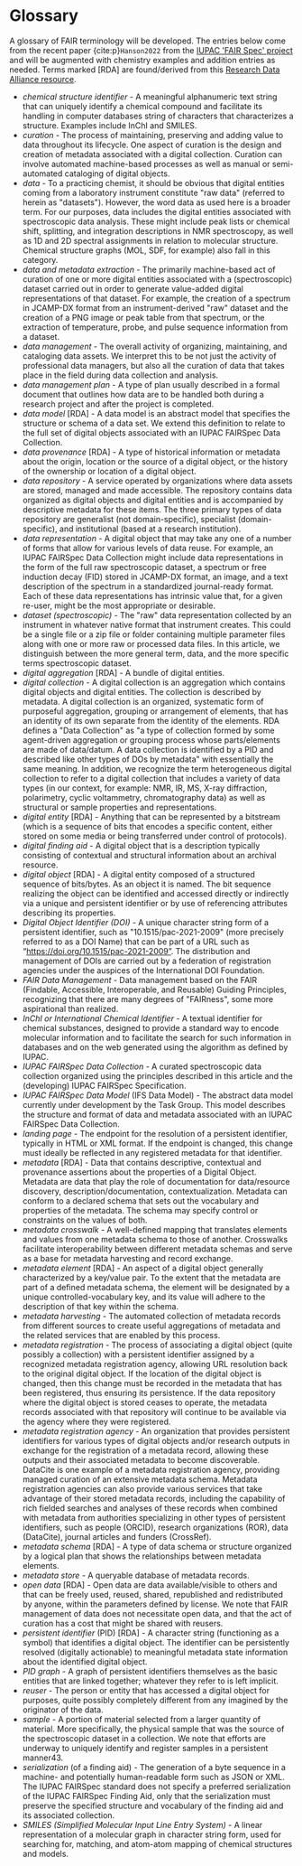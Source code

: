 # Glossary

A glossary of FAIR terminology will be developed.  The entries below come from the recent paper {cite:p}`Hanson2022`
from the [IUPAC 'FAIR Spec' project](https://iupac.org/project/2019-031-1-024/) and will be augmented with chemistry
examples and addition entries as needed.  Terms marked [RDA] are found/derived from this 
[Research Data Alliance resource](https://smw-rda.esc.rzg.mpg.de/dft-3.0.html).

- _chemical structure identifier_ -
  A meaningful alphanumeric text string that can uniquely identify a chemical compound and facilitate its handling in 
  computer databases string of characters that characterizes a structure. Examples include InChI and SMILES.
- _curation_ - 
  The process of maintaining, preserving and adding value to data throughout its lifecycle. One aspect of curation 
  is the design and creation of metadata associated with a digital collection. Curation can involve automated 
  machine-based processes as well as manual or semi-automated cataloging of digital objects.
- _data_ - 
  To a practicing chemist, it should be obvious that digital entities coming from a laboratory instrument constitute 
  "raw data" (referred to herein as "datasets"). However, the word data as used here is a broader term. For our 
  purposes, data includes the digital entities associated with spectroscopic data analysis. These might include peak 
  lists or chemical shift, splitting, and integration descriptions in NMR spectroscopy, as well as 1D and 2D spectral 
  assignments in relation to molecular structure. Chemical structure graphs (MOL, SDF, for example) also fall in this category.
- _data and metadata extraction_ - 
  The primarily machine-based act of curation of one or more digital entities associated with a (spectroscopic) dataset 
  carried out in order to generate value-added digital representations of that dataset.  For example, the creation of a 
  spectrum in JCAMP-DX format from an instrument-derived "raw" dataset and the creation of a PNG image or peak table 
  from that spectrum, or the extraction of temperature, probe, and pulse sequence information from a dataset.
- _data management_ - 
  The overall activity of organizing, maintaining, and cataloging data assets. We interpret this to be not just the 
  activity of professional data managers, but also all the curation of data that takes place in the field during 
  data collection and analysis.
- _data management plan_ - 
  A type of plan usually described in a formal document that outlines how data are to be handled both during a 
  research project and after the project is completed.
- _data model_ [RDA] - 
  A data model is an abstract model that specifies the structure or schema of a data set. We extend this definition 
  to relate to the full set of digital objects associated with an IUPAC FAIRSpec Data Collection.
- _data provenance_ [RDA] - 
  A type of historical information or metadata about the origin, location or the source of a digital object, or the 
  history of the ownership or location of a digital object.
- _data repository_ - 
  A service operated by organizations where data assets are stored, managed and made accessible. The repository 
  contains data organized as digital objects and digital entities and is accompanied by descriptive metadata for 
  these items. The three primary types of data repository are generalist (not domain-specific), specialist 
  (domain-specific), and institutional (based at a research institution).
- _data representation_ - 
  A digital object that may take any one of a number of forms that allow for various levels of data reuse. For 
  example, an IUPAC FAIRSpec Data Collection might include data representations in the form of the full raw 
  spectroscopic dataset, a spectrum or free induction decay (FID) stored in JCAMP-DX format, an image, and a
  text description of the spectrum in a standardized journal-ready format. Each of these data representations has 
  intrinsic value that, for a given re-user, might be the most appropriate or desirable.
- _dataset (spectroscopic)_ - 
  The "raw" data representation collected by an instrument in whatever native format that instrument creates. This 
  could be a single file or a zip file or folder containing multiple parameter files along with one or more raw or
  processed data files. In this article, we distinguish between the more general term, data, and the more specific 
  terms spectroscopic dataset.
- _digital aggregation_ [RDA] - 
  A bundle of digital entities.
- _digital collection_ - 
  A digital collection is an aggregation which contains digital objects and digital entities. The collection is 
  described by metadata. A digital collection is an organized, systematic form of purposeful aggregation, grouping
  or arrangement of elements, that has an identity of its own separate from the identity of the elements. RDA defines 
  a "Data Collection" as "a type of collection formed by some agent-driven aggregation or grouping process whose 
  parts/elements are made of data/datum. A data collection is identified by a PID and described like other types of 
  DOs by metadata" with essentially the same meaning. In addition, we recognize the term heterogeneous digital 
  collection to refer to a digital collection that includes a variety of data types (in our context, for example: 
  NMR, IR, MS, X-ray diffraction, polarimetry, cyclic voltammetry, chromatography data) as well as structural or 
  sample properties and representations.
- _digital entity_ [RDA] - 
  Anything that can be represented by a bitstream (which is a sequence of bits that encodes a specific content, 
  either stored on some media or being transferred under control of protocols).
- _digital finding aid_ - 
  A digital object that is a description typically consisting of contextual and structural information about 
  an archival resource.
- _digital object_ [RDA] - 
  A digital entity composed of a structured sequence of bits/bytes. As an object it is named. The bit sequence 
  realizing the object can be identified and accessed directly or indirectly via a unique and persistent identifier 
  or by use of referencing attributes describing its properties.
- _Digital Object Identifier (DOI)_ - 
  A unique character string form of a persistent identifier, such as "10.1515/pac-2021-2009" (more precisely referred to as 
  a DOI Name) that can be part of a URL such as “https://doi.org/10.1515/pac-2021-2009”. The distribution and management of 
  DOIs are carried out by a federation of registration agencies under the auspices of the International DOI Foundation.
- _FAIR Data Management_ - 
  Data management based on the FAIR (Findable, Accessible, Interoperable, and Reusable) Guiding Principles, recognizing 
  that there are many degrees of "FAIRness", some more aspirational than realized.
- _InChI or International Chemical Identifier_ - 
  A textual identifier for chemical substances, designed to provide a standard way to encode molecular information and to 
  facilitate the search for such information in databases and on the web generated using the algorithm as defined by IUPAC.
- _IUPAC FAIRSpec Data Collection_ - 
  A curated spectroscopic data collection organized using the principles described in this article and the 
  (developing) IUPAC FAIRSpec Specification.
- _IUPAC FAIRSpec Data Model_ (IFS Data Model) - 
  The abstract data model currently under development by the Task Group. This model describes the structure and
  format of data and metadata associated with an IUPAC FAIRSpec Data Collection.
- _landing page_ - 
  The endpoint for the resolution of a persistent identifier, typically in HTML or XML format. If the endpoint is 
  changed, this change must ideally be reflected in any registered metadata for that identifier.
- _metadata_ [RDA] - 
  Data that contains descriptive, contextual and provenance assertions about the properties of a Digital Object. 
  Metadata are data that play the role of documentation for data/resource discovery, description/documentation, 
  contextualization. Metadata can conform to a declared schema that sets out the vocabulary and properties of the 
  metadata. The schema may specify control or constraints on the values of both.
- _metadata crosswalk_ - 
  A well-defined mapping that translates elements and values from one metadata schema to those of another. Crosswalks
  facilitate interoperability between different metadata schemas and serve as a base for metadata harvesting and record exchange.
- _metadata element_ [RDA] - 
  An aspect of a digital object generally characterized by a key/value pair. To the extent that the metadata are part 
  of a defined metadata schema, the element will be designated by a unique controlled-vocabulary key, and its value
  will adhere to the description of that key within the schema.
- _metadata harvesting_ - 
  The automated collection of metadata records from different sources to create useful aggregations of metadata
  and the related services that are enabled by this process.
- _metadata registration_ - 
  The process of associating a digital object (quite possibly a collection) with a persistent identifier assigned by 
  a recognized metadata registration agency, allowing URL resolution back to the original digital object. If the 
  location of the digital object is changed, then this change must be recorded in the metadata that has been registered,
  thus ensuring its persistence. If the data repository where the digital object is stored ceases to operate, the 
  metadata records associated with that repository will continue to be available via the agency where they were registered.
- _metadata registration agency_ - 
  An organization that provides persistent identifiers for various types of digital objects and/or research outputs 
  in exchange for the registration of a metadata record, allowing these outputs and their associated metadata to 
  become discoverable. DataCite is one example of a metadata registration agency, providing managed curation of an
  extensive metadata schema. Metadata registration agencies can also provide various services that take advantage of
  their stored metadata records, including the capability of rich fielded searches and analyses of these records when 
  combined with metadata from authorities specializing in other types of persistent identifiers, such as people (ORCID),
  research organizations (ROR), data (DataCite), journal articles and funders (CrossRef).
- _metadata schema_ [RDA] - 
  A type of data schema or structure organized by a logical plan that shows the relationships between metadata elements. 
- _metadata store_ - 
  A queryable database of metadata records.
- _open data_ [RDA] - 
  Open data are data available/visible to others and that can be freely used, reused, shared, republished and 
  redistributed by anyone, within the parameters defined by license. We note that FAIR management of data does not 
  necessitate open data, and that the act of curation has a cost that might be shared with reusers.
- _persistent identifier_ (PID) [RDA] - 
  A character string (functioning as a symbol) that identifies a digital object. The identifier can be persistently 
  resolved (digitally actionable) to meaningful metadata state information about the identified digital object.
- _PID graph_ - 
  A graph of persistent identifiers themselves as the basic entities that are linked together; whatever they refer
  to is left implicit.
- _reuser_ - 
  The person or entity that has accessed a digital object for purposes, quite possibly completely different from 
  any imagined by the originator of the data.
- _sample_ - 
  A portion of material selected from a larger quantity of material. More specifically, the physical sample that was 
  the source of the spectroscopic dataset in a collection. We note that efforts are underway to uniquely identify 
  and register samples in a persistent manner43.
- _serialization_ (of a finding aid) - 
  The generation of a byte sequence in a machine- and potentially human-readable form such as JSON or XML. The IUPAC 
  FAIRSpec standard does not specify a preferred serialization of the IUPAC FAIRSpec Finding Aid, only that the 
  serialization must preserve the specified structure and vocabulary of the finding aid and its associated collection.
- _SMILES (Simplified Molecular Input Line Entry System)_ - 
  A linear representation of a molecular graph in character string form, used for searching for, matching, and
  atom-atom mapping of chemical structures and models.
